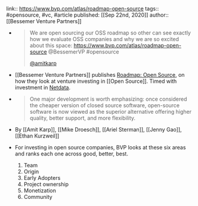 ---
---

link:: https://www.bvp.com/atlas/roadmap-open-source
tags:: #opensource, #vc, #article
published: [[Sep 22nd, 2020]]
author:: [[Bessemer Venture Partners]]

- > We are  open sourcing our OSS roadmap so other can see exactly how we evaluate OSS companies and why we are so excited about this space: https://www.bvp.com/atlas/roadmap-open-source @BessemerVP #opensource
  > 
  > [@amitkarp](https://twitter.com/amitkarp/status/1308428755602472962?s=20)
- [[Bessemer Venture Partners]] publishes [Roadmap: Open Source](https://www.bvp.com/atlas/roadmap-open-source), on how they look at venture investing in [[Open Source]]. Timed with investment in [Netdata](https://www.netdata.cloud/).
- > One major development is worth emphasizing: once considered the cheaper version of closed source software, open-source software is now viewed as the superior alternative offering higher quality, better support, and more flexibility.
- By [[Amit Karp]], [[Mike Droesch]], [[Ariel Sterman]], [[Jenny Gao]], [[Ethan Kurzweil]]
- For investing in open source companies, BVP looks at these six areas and ranks each one across good, better, best.
  
  1. Team
  2. Origin
  3. Early Adopters
  4. Project ownership
  5. Monetization
  6. Community